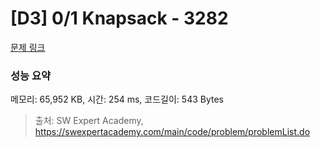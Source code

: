 # [D3] 0/1 Knapsack - 3282 

[문제 링크](https://swexpertacademy.com/main/code/problem/problemDetail.do?contestProbId=AWBJAVpqrzQDFAWr) 

### 성능 요약

메모리: 65,952 KB, 시간: 254 ms, 코드길이: 543 Bytes



> 출처: SW Expert Academy, https://swexpertacademy.com/main/code/problem/problemList.do